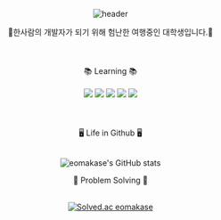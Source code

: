 <div align="center">

![header](https://capsule-render.vercel.app/api?type=waving&color=000000&height=300&section=header&text=EomakaseGithub&fontColor=ffffff&fontSize=70&animation=fadeIn&fontAlignY=45)
</div>

<div align="center">
 🚀한사람의 개발자가 되기 위해 험난한 여행중인 대학생입니다.🚀	
</div>
<br/><br/><br/>

<div align="center">
 📚 Learning 📚 	
</div>
<br/>

<div align="center">
	<img src="https://img.shields.io/badge/Python-3776AB?style=for-the-badge&logo=Python&logoColor=white" />
	<img src="https://img.shields.io/badge/Java-FF160B?style=for-the-badge&logo=Java&logoColor=white" />
	<img src="https://img.shields.io/badge/HTML5-E34F26?style=for-the-badge&logo=HTML5&logoColor=white" />
	<img src="https://img.shields.io/badge/JavaScript-F7DF1E?style=for-the-badge&logo=JavaScript&logoColor=white" />
	<img src="https://img.shields.io/badge/Kotlin-7F52FF?style=for-the-badge&logo=Kotlin&logoColor=white" />
</div>
<br/><br/><br/>

<div align="center">
 🖥️ Life in Github 🖥️	
</div>
<div align="center">
<br/>
	
![eomakase's GitHub stats](https://github-readme-stats.vercel.app/api?username=eomakase&show_icons=true&theme=apprentice)
<br/>
<div align="center">
 🎱 Problem Solving 🎱	
</div>
<br/>
	
[![Solved.ac eomakase](http://mazassumnida.wtf/api/generate_badge?boj=eomakase)](https://solved.ac/eomakase)

</div>
